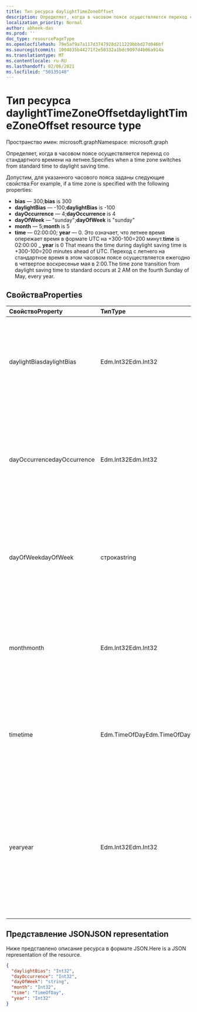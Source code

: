 ```yaml
---
title: Тип ресурса daylightTimeZoneOffset
description: Определяет, когда в часовом поясе осуществляется переход со стандартного времени на летнее.
localization_priority: Normal
author: abheek-das
ms.prod: ''
doc_type: resourcePageType
ms.openlocfilehash: 79e5af9a7a117d3747928d211229bbbd27d046bf
ms.sourcegitcommit: 1004835b44271f2e50332a1bdc9097d4b06a914a
ms.translationtype: MT
ms.contentlocale: ru-RU
ms.lasthandoff: 02/06/2021
ms.locfileid: "50135148"
---
```

# <a name="daylighttimezoneoffset-resource-type"></a><span data-ttu-id="909f1-103">Тип ресурса daylightTimeZoneOffset</span><span class="sxs-lookup"><span data-stu-id="909f1-103">daylightTimeZoneOffset resource type</span></span>

<span data-ttu-id="909f1-104">Пространство имен: microsoft.graph</span><span class="sxs-lookup"><span data-stu-id="909f1-104">Namespace: microsoft.graph</span></span>

<span data-ttu-id="909f1-105">Определяет, когда в часовом поясе осуществляется переход со стандартного времени на летнее.</span><span class="sxs-lookup"><span data-stu-id="909f1-105">Specifies when a time zone switches from standard time to daylight saving time.</span></span>

<span data-ttu-id="909f1-106">Допустим, для указанного часового пояса заданы следующие свойства:</span><span class="sxs-lookup"><span data-stu-id="909f1-106">For example, if a time zone is specified with the following properties:</span></span>

- <span data-ttu-id="909f1-107">**bias** — 300;</span><span class="sxs-lookup"><span data-stu-id="909f1-107">**bias** is 300</span></span>
- <span data-ttu-id="909f1-108">**daylightBias** — -100;</span><span class="sxs-lookup"><span data-stu-id="909f1-108">**daylightBias** is -100</span></span>
- <span data-ttu-id="909f1-109">**dayOccurrence** — 4;</span><span class="sxs-lookup"><span data-stu-id="909f1-109">**dayOccurrence** is 4</span></span>
- <span data-ttu-id="909f1-110">**dayOfWeek** — "sunday";</span><span class="sxs-lookup"><span data-stu-id="909f1-110">**dayOfWeek** is "sunday"</span></span>
- <span data-ttu-id="909f1-111">**month** — 5;</span><span class="sxs-lookup"><span data-stu-id="909f1-111">**month** is 5</span></span>
- <span data-ttu-id="909f1-112">**time** — 02:00:00; **year** — 0. Это означает, что летнее время опережает время в формате UTC на +300-100=200 минут.</span><span class="sxs-lookup"><span data-stu-id="909f1-112">**time** is 02:00:00 _ **year** is 0 That means the time during daylight saving time is +300-100=200 minutes ahead of UTC.</span></span> <span data-ttu-id="909f1-113">Переход с летнего на стандартное время в этом часовом поясе осуществляется ежегодно в четвертое воскресенье мая в 2:00.</span><span class="sxs-lookup"><span data-stu-id="909f1-113">The time zone transition from daylight saving time to standard occurs at 2 AM on the fourth Sunday of May, every year.</span></span>


## <a name="properties"></a><span data-ttu-id="909f1-114">Свойства</span><span class="sxs-lookup"><span data-stu-id="909f1-114">Properties</span></span>
| <span data-ttu-id="909f1-115">Свойство</span><span class="sxs-lookup"><span data-stu-id="909f1-115">Property</span></span>     | <span data-ttu-id="909f1-116">Тип</span><span class="sxs-lookup"><span data-stu-id="909f1-116">Type</span></span>   |<span data-ttu-id="909f1-117">Описание</span><span class="sxs-lookup"><span data-stu-id="909f1-117">Description</span></span>|
|:---------------|:--------|:----------|
| <span data-ttu-id="909f1-118">daylightBias</span><span class="sxs-lookup"><span data-stu-id="909f1-118">daylightBias</span></span> | <span data-ttu-id="909f1-119">Edm.Int32</span><span class="sxs-lookup"><span data-stu-id="909f1-119">Edm.Int32</span></span> | <span data-ttu-id="909f1-120">Смещение летнего времени относительно времени в формате UTC.</span><span class="sxs-lookup"><span data-stu-id="909f1-120">The time offset from Coordinated Universal Time (UTC) for daylight saving time.</span></span> <span data-ttu-id="909f1-121">Это значение представлено в минутах.</span><span class="sxs-lookup"><span data-stu-id="909f1-121">This value is in minutes.</span></span>  |
| <span data-ttu-id="909f1-122">dayOccurrence</span><span class="sxs-lookup"><span data-stu-id="909f1-122">dayOccurrence</span></span> | <span data-ttu-id="909f1-123">Edm.Int32</span><span class="sxs-lookup"><span data-stu-id="909f1-123">Edm.Int32</span></span> | <span data-ttu-id="909f1-124">Представляет n-е повторение дня недели, в который осуществляется переход со стандартного времени на летнее.</span><span class="sxs-lookup"><span data-stu-id="909f1-124">Represents the nth occurrence of the day of week that the transition from standard time to daylight saving time occurs.</span></span> |
| <span data-ttu-id="909f1-125">dayOfWeek</span><span class="sxs-lookup"><span data-stu-id="909f1-125">dayOfWeek</span></span> | <span data-ttu-id="909f1-126">строка</span><span class="sxs-lookup"><span data-stu-id="909f1-126">string</span></span> | <span data-ttu-id="909f1-127">Представляет день недели, в который осуществляется переход со стандартного времени на летнее.</span><span class="sxs-lookup"><span data-stu-id="909f1-127">Represents the day of the week when the transition from standard time to daylight saving time occurs.</span></span> |
| <span data-ttu-id="909f1-128">month</span><span class="sxs-lookup"><span data-stu-id="909f1-128">month</span></span> | <span data-ttu-id="909f1-129">Edm.Int32</span><span class="sxs-lookup"><span data-stu-id="909f1-129">Edm.Int32</span></span> | <span data-ttu-id="909f1-130">Представляет месяц года, в который осуществляется переход со стандартного времени на летнее.</span><span class="sxs-lookup"><span data-stu-id="909f1-130">Represents the month of the year when the transition from standard time to daylight saving time occurs.</span></span> |
| <span data-ttu-id="909f1-131">time</span><span class="sxs-lookup"><span data-stu-id="909f1-131">time</span></span> | <span data-ttu-id="909f1-132">Edm.TimeOfDay</span><span class="sxs-lookup"><span data-stu-id="909f1-132">Edm.TimeOfDay</span></span> | <span data-ttu-id="909f1-133">Представляет время суток, когда происходит переход со стандартного времени на летнее.</span><span class="sxs-lookup"><span data-stu-id="909f1-133">Represents the time of day when the transition from standard time to daylight saving time occurs.</span></span> |
| <span data-ttu-id="909f1-134">year</span><span class="sxs-lookup"><span data-stu-id="909f1-134">year</span></span> | <span data-ttu-id="909f1-135">Edm.Int32</span><span class="sxs-lookup"><span data-stu-id="909f1-135">Edm.Int32</span></span> | <span data-ttu-id="909f1-136">Указывает, как часто (в годах) осуществляется переход со стандартного времени на летнее.</span><span class="sxs-lookup"><span data-stu-id="909f1-136">Represents how frequently in terms of years the change from standard time to daylight saving time occurs.</span></span> <span data-ttu-id="909f1-137">Например, значение 0 указывает, что переход осуществляется ежегодно.</span><span class="sxs-lookup"><span data-stu-id="909f1-137">For example, a value of 0 means every year.</span></span>|


## <a name="json-representation"></a><span data-ttu-id="909f1-138">Представление JSON</span><span class="sxs-lookup"><span data-stu-id="909f1-138">JSON representation</span></span>

<span data-ttu-id="909f1-139">Ниже представлено описание ресурса в формате JSON.</span><span class="sxs-lookup"><span data-stu-id="909f1-139">Here is a JSON representation of the resource.</span></span>

<!-- {
  "blockType": "resource",
  "optionalProperties": [

  ],
  "baseType": "microsoft.graph.standardTimeZoneOffset",
  "@odata.type": "microsoft.graph.daylightTimeZoneOffset"
}-->

```json
{
  "daylightBias": "Int32",
  "dayOccurrence": "Int32",
  "dayOfWeek": "string",
  "month": "Int32",
  "time": "TimeOfDay",
  "year": "Int32"
}

```

<!-- uuid: 8fcb5dbc-d5aa-4681-8e31-b001d5168d79
2015-10-25 14:57:30 UTC -->
<!-- {
  "type": "#page.annotation",
  "description": "daylightTimeZoneOffset resource",
  "keywords": "",
  "section": "documentation",
  "tocPath": ""
}-->


